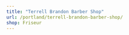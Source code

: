 ```yaml
---
title: "Terrell Brandon Barber Shop"
url: /portland/terrell-brandon-barber-shop/
shop: Friseur
---
```

